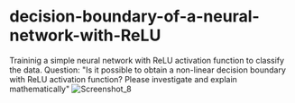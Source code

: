 # decision-boundary-of-a-neural-network-with-ReLU
Traininig a simple neural network with ReLU activation function to classify the data. 
Question: "Is it possible to obtain a non-linear decision boundary with ReLU activation function? Please investigate and explain mathematically"
![Screenshot_8](https://user-images.githubusercontent.com/81170575/197229387-e7598488-9cd4-4476-a0aa-1c5b50090cdb.png)
